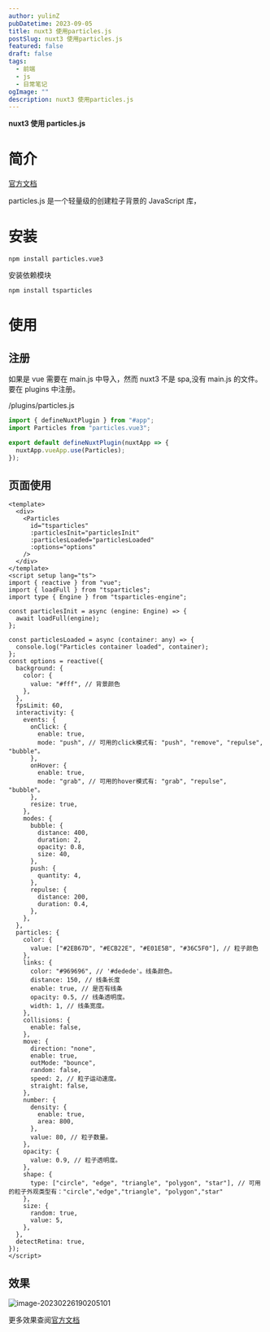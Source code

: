 ```yaml
---
author: yulinZ
pubDatetime: 2023-09-05
title: nuxt3 使用particles.js
postSlug: nuxt3 使用particles.js
featured: false
draft: false
tags:
  - 前端
  - js
  - 日常笔记
ogImage: ""
description: nuxt3 使用particles.js
---
```


**nuxt3 使用 particles.js**

# 简介

[官方文档](https://particles.js.org/)

particles.js 是一个轻量级的创建粒子背景的 JavaScript 库，

# 安装

`npm install particles.vue3`

安装依赖模块

`npm install tsparticles`

# 使用

## 注册

如果是 vue 需要在 main.js 中导入，然而 nuxt3 不是 spa,没有 main.js 的文件。要在 plugins 中注册。

/plugins/particles.js

```ts
import { defineNuxtPlugin } from "#app";
import Particles from "particles.vue3";

export default defineNuxtPlugin(nuxtApp => {
  nuxtApp.vueApp.use(Particles);
});
```

## 页面使用

```vue
<template>
  <div>
    <Particles
      id="tsparticles"
      :particlesInit="particlesInit"
      :particlesLoaded="particlesLoaded"
      :options="options"
    />
  </div>
</template>
<script setup lang="ts">
import { reactive } from "vue";
import { loadFull } from "tsparticles";
import type { Engine } from "tsparticles-engine";

const particlesInit = async (engine: Engine) => {
  await loadFull(engine);
};

const particlesLoaded = async (container: any) => {
  console.log("Particles container loaded", container);
};
const options = reactive({
  background: {
    color: {
      value: "#fff", // 背景颜色
    },
  },
  fpsLimit: 60,
  interactivity: {
    events: {
      onClick: {
        enable: true,
        mode: "push", // 可用的click模式有: "push", "remove", "repulse", "bubble"。
      },
      onHover: {
        enable: true,
        mode: "grab", // 可用的hover模式有: "grab", "repulse", "bubble"。
      },
      resize: true,
    },
    modes: {
      bubble: {
        distance: 400,
        duration: 2,
        opacity: 0.8,
        size: 40,
      },
      push: {
        quantity: 4,
      },
      repulse: {
        distance: 200,
        duration: 0.4,
      },
    },
  },
  particles: {
    color: {
      value: ["#2EB67D", "#ECB22E", "#E01E5B", "#36C5F0"], // 粒子颜色
    },
    links: {
      color: "#969696", // '#dedede'。线条颜色。
      distance: 150, // 线条长度
      enable: true, // 是否有线条
      opacity: 0.5, // 线条透明度。
      width: 1, // 线条宽度。
    },
    collisions: {
      enable: false,
    },
    move: {
      direction: "none",
      enable: true,
      outMode: "bounce",
      random: false,
      speed: 2, // 粒子运动速度。
      straight: false,
    },
    number: {
      density: {
        enable: true,
        area: 800,
      },
      value: 80, // 粒子数量。
    },
    opacity: {
      value: 0.9, // 粒子透明度。
    },
    shape: {
      type: ["circle", "edge", "triangle", "polygon", "star"], // 可用的粒子外观类型有："circle","edge","triangle", "polygon","star"
    },
    size: {
      random: true,
      value: 5,
    },
  },
  detectRetina: true,
});
</script>
```

## 效果

![image-20230226190205101](https://gitee.com/yulinzhu/pic-window/raw/master/image-20230226190205101.png)

更多效果查阅[官方文档](https://particles.js.org/)
